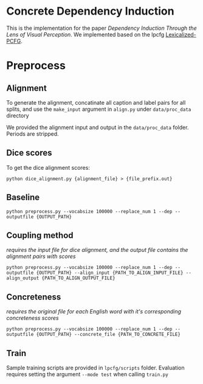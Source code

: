# Concrete Dependency Induction

This is the implementation for the paper _Dependency Induction Through the Lens of Visual Perception_. We implemented based on the lpcfg [Lexicalized-PCFG](https://github.com/neulab/neural-lpcfg).

# Preprocess

## Alignment

To generate the alignment, concatinate all caption and label pairs for all splits, and use the `make_input` argument in `align.py` under `data/proc_data` directory

We provided the alignment input and output in the `data/proc_data` folder. Periods are stripped.

## Dice scores
To get the dice alignment scores:

```
python dice_alignment.py {alignment_file} > {file_prefix.out}
```

## Baseline
```python preprocess.py --vocabsize 100000 --replace_num 1 --dep --outputfile {OUTPUT_PATH}```

## Coupling method
*requires the input file for dice alignment, and the output file contains the alignment pairs with scores*

```
python preprocess.py --vocabsize 100000 --replace_num 1 --dep --outputfile {OUTPUT_PATH} --align_input {PATH_TO_ALIGN_INPUT_FILE} --align_output {PATH_TO_ALIGN_OUTPUT_FILE}
```

## Concreteness
*requires the original file for each English word with it's corresponding concreteness scores*

```
python preprocess.py --vocabsize 100000 --replace_num 1 --dep --outputfile {OUTPUT_PATH} --concrete_file {PATH_TO_CONCRETE_FILE}
```

## Train

Sample training scripts are provided in `lpcfg/scripts` folder. Evaluation requires setting the argument `--mode test` when calling `train.py`
